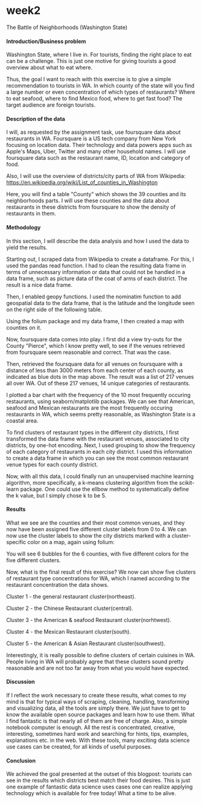 # week2
The Battle of Neighborhoods (Washington State)

#### Introduction/Business problem
Washington State, where I live in. For tourists, finding the right place to eat can be a challenge. This is just one motive for giving tourists a good overview about what to eat where.

Thus, the goal I want to reach with this exercise is to give a simple recommendation to tourists in WA. In which county of the state will you find a large number or even concentration of which types of restaurants? Where to eat seafood, where to find Mexico food, where to get fast food? The target audience are foreign tourists.

#### Description of the data
I will, as requested by the assignment task, use foursquare data about restaurants in WA. Foursquare is a US tech company from New York focusing on location data. Their technology and data powers apps such as Apple's Maps, Uber, Twitter and many other household names. I will use foursquare data such as the restaurant name, ID, location and category of food.

Also, I will use the overview of districts/city parts of WA from Wikipedia: https://en.wikipedia.org/wiki/List_of_counties_in_Washington


Here, you will find a table "County" which shows the 39 counties and its neighborhoods parts. I will use these counties and the data about restaurants in these districts from foursquare to show the density of restaurants in them.

#### Methodology
In this section, I will describe the data analysis and how I used the data to yield the results.

Starting out, I scraped data from Wikipedia to create a dataframe. For this, I used the pandas read function. I had to clean the resulting data frame in terms of unnecessary information or data that could not be handled in a data frame, such as picture data of the coat of arms of each district. The result is a nice data frame.

Then, I enabled geopy functions. I used the nominatim function to add geospatial data to the data frame, that is the latitude and the longitude seen on the right side of the following table.

Using the folium package and my data frame, I then created a map with counties on it.

Now, foursquare data comes into play. I first did a view try-outs for the County "Pierce", which I know pretty well, to see if the venues retrieved from foursquare seem reasonable and correct. That was the case.

Then, retrieved the foursquare data for all venues on foursquare with a distance of less than 3000 meters from each center of each county, as indicated as blue dots in the map above. The result was a list of 217 venues all over WA. Out of these 217 venues, 14 unique categories of restaurants.

I plotted a bar chart with the frequency of the 10 most frequently occuring restaurants, using seaborn/matplotlib packages. We can see that American, seafood and Mexican restaurants are the most frequently occuring restaurants in WA, which seems pretty reasonable, as Washington State is a coastal area.

To find clusters of restaurant types in the different city districts, I first transformed the data frame with the restaurant venues, associated to city districts, by one-hot encoding.
Next, I used grouping to show the frequency of each category of restaurants in each city district.
I used this information to create a data frame in which you can see the most common restaurant venue types for each county district.

Now, with all this data, I could finally run an unsupervised machine learning algorithm, more specifically, a k-means clustering algorithm from the scikit-learn package. One could use the ellbow method to systematically define the k value, but I simply chose k to be 5.

#### Results
What we see are the counties and their most common venues, and they now have been assigned five different cluster labels from 0 to 4.
We can now use the cluster labels to show the city districts marked with a cluster-specific color on a map, again using folium:

You will see 6 bubbles for the 6 counties, with five different colors for the five different clusters.

Now, what is the final result of this exercise? We now can show five clusters of restaurant type concentrations for WA, which I named according to the restaurant concentration the data shows.

Cluster 1 - the general restaurant cluster(northeast).

Cluster 2 - the Chinese Restaurant cluster(central).

Cluster 3 - the American & seafood Restaurant cluster(norhtwest).

Cluster 4 - the Mexican Restaurant cluster(south).

Cluster 5 -  the American & Asian Restaurant cluster(southwest).

Interestingly, it is really possible to define clusters of certain cuisines in WA. People living in WA will probably agree that these clusters sound pretty reasonable and are not too far away from what you would have expected.

#### Discussion
If I reflect the work necessary to create these results, what comes to my mind is that for typical ways of scraping, cleaning, handling, transforming and visualizing data, all the tools are simply there. We just have to get to know the available open source packages and learn how to use them. What I find fantastic is that nearly all of them are free of charge. Also, a simple notebook computer is enough. All the rest is concentrated, creative, interesting, sometimes hard work and searching for hints, tips, examples, explanations etc. in the web. With these tools, many exciting data science use cases can be created, for all kinds of useful purposes.

#### Conclusion
We achieved the goal presented at the outset of this blogpost: tourists can see in the results which  districts best match their food desires. This is just one example of fantastic data science uses cases one can realize applying technology which is available for free today! What a time to be alive.

